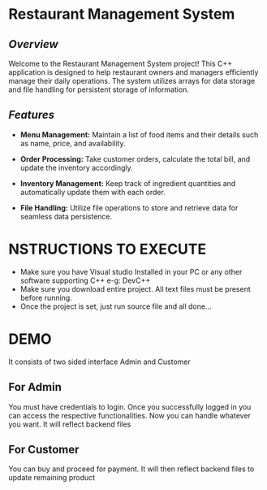 # Restaurant Management System

## _**Overview**_


Welcome to the Restaurant Management System project! This C++ application is designed to help restaurant owners and managers efficiently manage their daily operations. The system utilizes arrays for data storage and file handling for persistent storage of information.

## _**Features**_


- **Menu Management:** Maintain a list of food items and their details such as name, price, and availability.

- **Order Processing:** Take customer orders, calculate the total bill, and update the inventory accordingly.

- **Inventory Management:** Keep track of ingredient quantities and automatically update them with each order.

- **File Handling:** Utilize file operations to store and retrieve data for seamless data persistence.

# NSTRUCTIONS TO EXECUTE
- Make sure you have Visual studio Installed in your PC or any other software supporting C++ e-g: DevC++
- Make sure you download entire project. All text files must be present before running.
- Once the project is set, just run source file and all done...


# DEMO
It consists of two sided interface Admin and Customer
## For Admin
You must have credentials to login. Once you successfully logged in you can access the respective functionalities.
Now you can handle whatever you want. It will reflect backend files 

## For Customer
You can buy and proceed for payment. It will then reflect backend files to update remaining product



